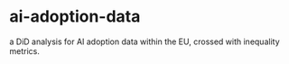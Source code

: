 # ai-adoption-data
a DiD analysis for AI adoption data within the EU, crossed with inequality metrics.
